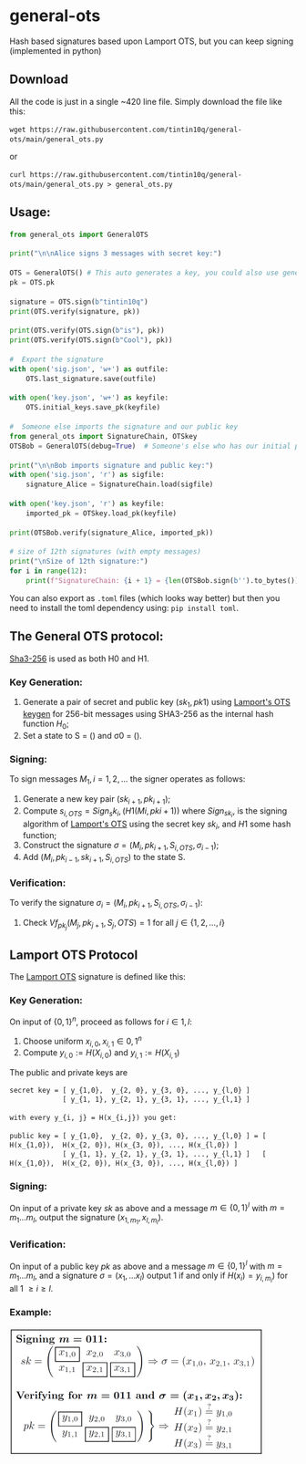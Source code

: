 # general-ots
Hash based signatures based upon Lamport OTS, but you can keep signing (implemented in python)


## Download

All the code is just in a single ~420 line file. Simply download the file like this:

`wget https://raw.githubusercontent.com/tintin10q/general-ots/main/general_ots.py`

or

`curl https://raw.githubusercontent.com/tintin10q/general-ots/main/general_ots.py > general_ots.py`

## Usage:

```python
from general_ots import GeneralOTS

print("\n\nAlice signs 3 messages with secret key:")

OTS = GeneralOTS() # This auto generates a key, you could also use general_ots.genkey()
pk = OTS.pk 

signature = OTS.sign(b"tintin10q")
print(OTS.verify(signature, pk))

print(OTS.verify(OTS.sign(b"is"), pk))
print(OTS.verify(OTS.sign(b"Cool"), pk))

#  Export the signature
with open('sig.json', 'w+') as outfile:
    OTS.last_signature.save(outfile)

with open('key.json', 'w+') as keyfile:
    OTS.initial_keys.save_pk(keyfile)

#  Someone else imports the signature and our public key
from general_ots import SignatureChain, OTSkey
OTSBob = GeneralOTS(debug=True)  # Someone's else who has our initial pk

print("\n\nBob imports signature and public key:")
with open('sig.json', 'r') as sigfile:
    signature_Alice = SignatureChain.load(sigfile)

with open('key.json', 'r') as keyfile:
    imported_pk = OTSkey.load_pk(keyfile)

print(OTSBob.verify(signature_Alice, imported_pk))

# size of 12th signatures (with empty messages)
print("\nSize of 12th signature:")
for i in range(12):
    print(f"SignatureChain: {i + 1} = {len(OTSBob.sign(b'').to_bytes())} bytes")
```

You can also export as `.toml` files (which looks way better) but then you need to install the toml dependency using:
`pip install toml`. 

## The General OTS protocol: 

[Sha3-256](https://en.wikipedia.org/wiki/SHA-3) is used as both H0 and H1.

### Key Generation:

1. Generate a pair of secret and public key $(sk_1, pk1)$ using [Lamport's OTS keygen](https://en.wikipedia.org/wiki/Lamport_signature) for 256-bit messages using SHA3-256 as the internal hash function $H_0$;
2. Set a state to S = () and σ0 = ().

### Signing: 

To sign messages $M_1, i = 1, 2, ...$ the signer operates as follows:

1. Generate a new key pair $(sk_{i+1}, pk_{i+1});$
2. Compute $s_{i,OTS} = Sign_sk_{i}, (H1(Mi, pki+1))$ where $Sign_{sk_i}$, is the signing algorithm of
[Lamport's OTS](https://en.wikipedia.org/wiki/Lamport_signature) using the secret key $sk_i$, and $H1$ some hash function;
3. Construct the signature $σ = (M_i, pk_{i+1}, S_{i,OTS}, σ_{i-1})$;
4. Add $(M_i, pk_{i-1}, sk_{i+1}, S_{i,OTS})$ to the state S.

###  Verification: 

To verify the signature $σ_i = (M_i, pk_{i+1}, S_{i,OTS}, σ_{i-1})$:

1. Check $Vf_{pk_j}(M_j, pk_{j+1},S_j,OTS) = 1$ for all $j \in \{1, 2,...,i\}$


## Lamport OTS Protocol 

The [Lamport OTS](https://en.wikipedia.org/wiki/Lamport_signature) signature is defined like this:

### Key Generation:
On input of $\{0,1\}^n$, proceed as follows for $i \in {1,l}$:
1. Choose uniform $x_{i,0},x_{i,1} \in {0,1}^n$ 
2. Compute $y_{i,0} := H(X_{i,0})$ and $y_{i,1} := H(X_{i,1})$

The public and private keys are 

```
secret key = [ y_{1,0},  y_{2, 0}, y_{3, 0}, ..., y_{l,0} ]
             [ y_{1, 1}, y_{2, 1}, y_{3, 1}, ..., y_{l,1} ]

with every y_{i, j} = H(x_{i,j}) you get:

public key = [ y_{1,0},  y_{2, 0}, y_{3, 0}, ..., y_{l,0} ] = [ H(x_{1,0}),  H(x_{2, 0}), H(x_{3, 0}), ..., H(x_{l,0}) ]
             [ y_{1, 1}, y_{2, 1}, y_{3, 1}, ..., y_{l,1} ]   [ H(x_{1,0}),  H(x_{2, 0}), H(x_{3, 0}), ..., H(x_{l,0}) ]
```

### Signing: 
On input of a private key $sk$ as above and a message $m \in \{0,1\}^l$ 
with $m = m_1...m_l$, output the signature $(x_{1,m_1}, x_{l,m_l})$.


###  Verification: 

On input of a public key $pk$ as above and a message $m \in \{0,1\}^l$
with $m = m_1...m_l$, and a signature $σ = (x_1,...x_l)$ output 1 if and only if $H(x_i) = y_{i,m_i})$ for all 1 $\geq i \geq l$.

### Example:

![lamport_example.png](lamport_example.png)

